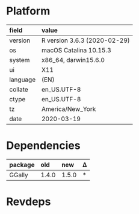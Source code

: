 # Platform

|field    |value                        |
|:--------|:----------------------------|
|version  |R version 3.6.3 (2020-02-29) |
|os       |macOS Catalina 10.15.3       |
|system   |x86_64, darwin15.6.0         |
|ui       |X11                          |
|language |(EN)                         |
|collate  |en_US.UTF-8                  |
|ctype    |en_US.UTF-8                  |
|tz       |America/New_York             |
|date     |2020-03-19                   |

# Dependencies

|package |old   |new   |Δ  |
|:-------|:-----|:-----|:--|
|GGally  |1.4.0 |1.5.0 |*  |

# Revdeps
